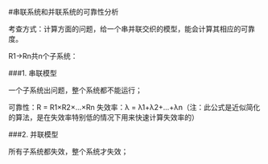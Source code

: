 #串联系统和并联系统的可靠性分析

考查方式：计算方面的问题，给一个串并联交织的模型，能会计算其相应的可靠度。

R1->Rn共n个子系统：

###1. 串联模型

一个子系统出问题，整个系统都不能运行；

可靠性：R = R1×R2×...×Rn 
失效率：λ = λ1+λ2+...+λn（注：此公式是近似简化的算法，是在失效率特别低的情况下用来快速计算失效率的）

###2. 并联模型

所有子系统都失效，整个系统才失效；

